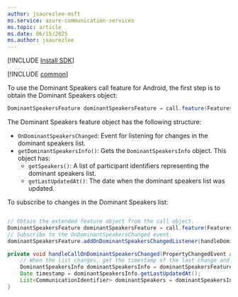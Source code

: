 ```yaml
---
author: jsaurezlee-msft
ms.service: azure-communication-services
ms.topic: article
ms.date: 06/15/2025
ms.author: jsaurezlee
---
```

[!INCLUDE [Install SDK](../install-sdk/install-sdk-android.md)]

[!INCLUDE [common](dominant-speaker-common.md)]

To use the Dominant Speakers call feature for Android, the first step is to obtain the Dominant Speakers object:

```java
DominantSpeakersFeature dominantSpeakersFeature = call.feature(Features.DOMINANT_SPEAKERS);
```
The Dominant Speakers feature object has the following structure:

- `OnDominantSpeakersChanged`: Event for listening for changes in the dominant speakers list.
- `getDominantSpeakersInfo()`: Gets the `DominantSpeakersInfo` object. This object has:
    - `getSpeakers()`: A list of participant identifiers representing the dominant speakers list.
    - `getLastUpdatedAt()`: The date when the dominant speakers list was updated. 

To subscribe to changes in the Dominant Speakers list:

```java

// Obtain the extended feature object from the call object.
DominantSpeakersFeature dominantSpeakersFeature = call.feature(Features.DOMINANT_SPEAKERS);
// Subscribe to the OnDominantSpeakersChanged event.
dominantSpeakersFeature.addOnDominantSpeakersChangedListener(handleDominantSpeakersChangedlistener);

private void handleCallOnDominantSpeakersChanged(PropertyChangedEvent args) {
    // When the list changes, get the timestamp of the last change and the current list of Dominant Speakers
    DominantSpeakersInfo dominantSpeakersInfo = dominantSpeakersFeature.getDominantSpeakersInfo();
    Date timestamp = dominantSpeakersInfo.getLastUpdatedAt();
    List<CommunicationIdentifier> dominantSpeakers = dominantSpeakersInfo.getSpeakers();
}
```
